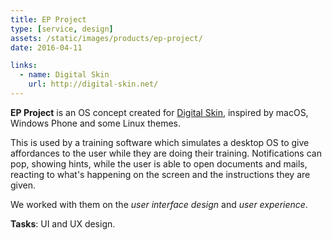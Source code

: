 ```yaml
---
title: EP Project
type: [service, design]
assets: /static/images/products/ep-project/
date: 2016-04-11

links:
  - name: Digital Skin
    url: http://digital-skin.net/
---
```


**EP Project** is an OS concept created for [Digital Skin](http://digital-skin.net/), inspired by macOS, Windows Phone and some Linux themes.

This is used by a training software which simulates a desktop OS to give affordances to the user while they are doing their training. Notifications can pop, showing hints, while the user is able to open documents and mails, reacting to what's happening on the screen and the instructions they are given.

We worked with them on the _user interface design_ and _user experience_.

**Tasks**: UI and UX design.
